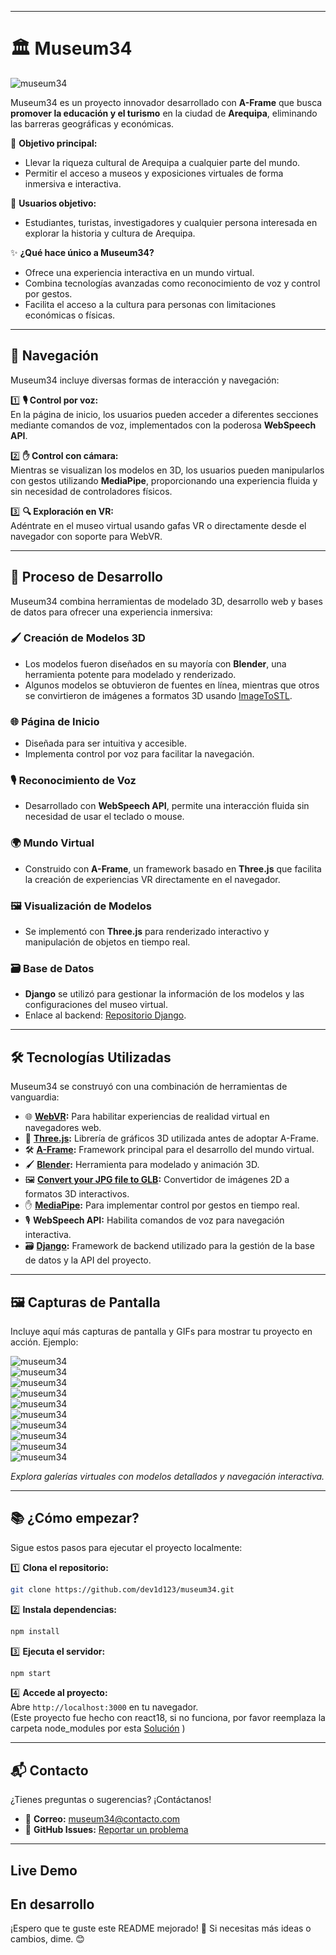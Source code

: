 
---

# 🏛️ Museum34  

![museum34](/readmeImages/screen1.png)  

Museum34 es un proyecto innovador desarrollado con **A-Frame** que busca **promover la educación y el turismo** en la ciudad de **Arequipa**, eliminando las barreras geográficas y económicas.  

🌟 **Objetivo principal:**  
- Llevar la riqueza cultural de Arequipa a cualquier parte del mundo.  
- Permitir el acceso a museos y exposiciones virtuales de forma inmersiva e interactiva.  

👥 **Usuarios objetivo:**  
- Estudiantes, turistas, investigadores y cualquier persona interesada en explorar la historia y cultura de Arequipa.  

✨ **¿Qué hace único a Museum34?**  
- Ofrece una experiencia interactiva en un mundo virtual.  
- Combina tecnologías avanzadas como reconocimiento de voz y control por gestos.  
- Facilita el acceso a la cultura para personas con limitaciones económicas o físicas.  

---

## 🚀 Navegación  

Museum34 incluye diversas formas de interacción y navegación:  

1️⃣ **🎙️ Control por voz:**  
En la página de inicio, los usuarios pueden acceder a diferentes secciones mediante comandos de voz, implementados con la poderosa **WebSpeech API**.  

2️⃣ **✋ Control con cámara:**  
Mientras se visualizan los modelos en 3D, los usuarios pueden manipularlos con gestos utilizando **MediaPipe**, proporcionando una experiencia fluida y sin necesidad de controladores físicos.  

3️⃣ **🔍 Exploración en VR:**  
Adéntrate en el museo virtual usando gafas VR o directamente desde el navegador con soporte para WebVR.  

---

## 🔨 Proceso de Desarrollo  

Museum34 combina herramientas de modelado 3D, desarrollo web y bases de datos para ofrecer una experiencia inmersiva:  

### 🖌️ **Creación de Modelos 3D**  
- Los modelos fueron diseñados en su mayoría con **Blender**, una herramienta potente para modelado y renderizado.  
- Algunos modelos se obtuvieron de fuentes en línea, mientras que otros se convirtieron de imágenes a formatos 3D usando [ImageToSTL](https://imagetostl.com).  

### 🌐 **Página de Inicio**  
- Diseñada para ser intuitiva y accesible.  
- Implementa control por voz para facilitar la navegación.  

### 🎙️ **Reconocimiento de Voz**  
- Desarrollado con **WebSpeech API**, permite una interacción fluida sin necesidad de usar el teclado o mouse.  

### 🌍 **Mundo Virtual**  
- Construido con **A-Frame**, un framework basado en **Three.js** que facilita la creación de experiencias VR directamente en el navegador.  

### 🖼️ **Visualización de Modelos**  
- Se implementó con **Three.js** para renderizado interactivo y manipulación de objetos en tiempo real.  

### 🗃️ **Base de Datos**  
- **Django** se utilizó para gestionar la información de los modelos y las configuraciones del museo virtual.  
- Enlace al backend: [Repositorio Django](https://github.com/dev1d123/Museum_34_Backend).  

---

## 🛠️ Tecnologías Utilizadas  

Museum34 se construyó con una combinación de herramientas de vanguardia:  

- 🌐 **[WebVR](https://webvr.info/):** Para habilitar experiencias de realidad virtual en navegadores web.  
- 🎨 **[Three.js](https://threejs.org/):** Librería de gráficos 3D utilizada antes de adoptar A-Frame.  
- 🛠️ **[A-Frame](https://aframe.io/):** Framework principal para el desarrollo del mundo virtual.  
- 🖌️ **[Blender](https://www.blender.org/):** Herramienta para modelado y animación 3D.  
- 🖼️ **[Convert your JPG file to GLB](https://imagetostl.com/):** Convertidor de imágenes 2D a formatos 3D interactivos.  
- ✋ **[MediaPipe](https://mediapipe.dev/):** Para implementar control por gestos en tiempo real.  
- 🎙️ **WebSpeech API:** Habilita comandos de voz para navegación interactiva.  
- 🗃️ **[Django](https://www.djangoproject.com/):** Framework de backend utilizado para la gestión de la base de datos y la API del proyecto.  

---

## 🖼️ Capturas de Pantalla  

Incluye aquí más capturas de pantalla y GIFs para mostrar tu proyecto en acción. Ejemplo:  

![museum34](/readmeImages/screen1.png)  
![museum34](/readmeImages/img1.png)  
![museum34](/readmeImages/img2.png)  
![museum34](/readmeImages/img3.png)  
![museum34](/readmeImages/img4.png)  
![museum34](/readmeImages/img5.png)  
![museum34](/readmeImages/img6.png)  
![museum34](/readmeImages/img7.png)  
![museum34](/readmeImages/img8.png)  
![museum34](/readmeImages/img9.png)  

*Explora galerías virtuales con modelos detallados y navegación interactiva.*  

---

## 📚 ¿Cómo empezar?  

Sigue estos pasos para ejecutar el proyecto localmente:  

1️⃣ **Clona el repositorio:**  
```bash
git clone https://github.com/dev1d123/museum34.git
```  

2️⃣ **Instala dependencias:**  
```bash
npm install
```  

3️⃣ **Ejecuta el servidor:**  
```bash
npm start
```  

4️⃣ **Accede al proyecto:**  
Abre `http://localhost:3000` en tu navegador.  
(Este proyecto fue hecho con react18, si no funciona, por favor reemplaza la carpeta node_modules por esta [Solución]([https://github.com/dev1d123/museum34/issues](https://drive.google.com/file/d/1BWMse1_bAN88u5sD2VdiRgiYf8XAVjfb/view?usp=drive_link))  )

---

## 📬 Contacto  

¿Tienes preguntas o sugerencias? ¡Contáctanos!  
- 📧 **Correo:** museum34@contacto.com  
- 🐙 **GitHub Issues:** [Reportar un problema](https://github.com/dev1d123/museum34/issues)  

---

## Live Demo

En desarrollo
---

¡Espero que te guste este README mejorado! 🚀 Si necesitas más ideas o cambios, dime. 😊
